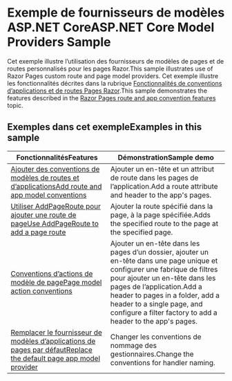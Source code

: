 # <a name="aspnet-core-model-providers-sample"></a><span data-ttu-id="ea7a6-101">Exemple de fournisseurs de modèles ASP.NET Core</span><span class="sxs-lookup"><span data-stu-id="ea7a6-101">ASP.NET Core Model Providers Sample</span></span>

<span data-ttu-id="ea7a6-102">Cet exemple illustre l’utilisation des fournisseurs de modèles de pages et de routes personnalisés pour les pages Razor.</span><span class="sxs-lookup"><span data-stu-id="ea7a6-102">This sample illustrates use of Razor Pages custom route and page model providers.</span></span> <span data-ttu-id="ea7a6-103">Cet exemple illustre les fonctionnalités décrites dans la rubrique [Fonctionnalités de conventions d’applications et de routes Pages Razor](https://docs.microsoft.com/aspnet/core/mvc/razor-pages/razor-pages-convention-features).</span><span class="sxs-lookup"><span data-stu-id="ea7a6-103">This sample demonstrates the features described in the [Razor Pages route and app convention features](https://docs.microsoft.com/aspnet/core/mvc/razor-pages/razor-pages-convention-features) topic.</span></span>

## <a name="examples-in-this-sample"></a><span data-ttu-id="ea7a6-104">Exemples dans cet exemple</span><span class="sxs-lookup"><span data-stu-id="ea7a6-104">Examples in this sample</span></span>

| <span data-ttu-id="ea7a6-105">Fonctionnalités</span><span class="sxs-lookup"><span data-stu-id="ea7a6-105">Features</span></span> | <span data-ttu-id="ea7a6-106">Démonstration</span><span class="sxs-lookup"><span data-stu-id="ea7a6-106">Sample demo</span></span> |
| -------- | ----------- |
| [<span data-ttu-id="ea7a6-107">Ajouter des conventions de modèles de routes et d’applications</span><span class="sxs-lookup"><span data-stu-id="ea7a6-107">Add route and app model conventions</span></span>](https://docs.microsoft.com/aspnet/core/mvc/razor-pages/razor-pages-convention-features#add-route-and-app-model-conventions) | <span data-ttu-id="ea7a6-108">Ajouter un en-tête et un attribut de route dans les pages de l’application.</span><span class="sxs-lookup"><span data-stu-id="ea7a6-108">Add a route attribute and header to the app's pages.</span></span> |
| [<span data-ttu-id="ea7a6-109">Utiliser AddPageRoute pour ajouter une route de page</span><span class="sxs-lookup"><span data-stu-id="ea7a6-109">Use AddPageRoute to add a page route</span></span>](https://docs.microsoft.com/aspnet/core/mvc/razor-pages/razor-pages-convention-features#configure-a-page-route) | <span data-ttu-id="ea7a6-110">Ajouter la route spécifié dans la page, à la page spécifiée.</span><span class="sxs-lookup"><span data-stu-id="ea7a6-110">Adds the specified route to the page at the specified page.</span></span> |
| [<span data-ttu-id="ea7a6-111">Conventions d’actions de modèle de page</span><span class="sxs-lookup"><span data-stu-id="ea7a6-111">Page model action conventions</span></span>](https://docs.microsoft.com/aspnet/core/mvc/razor-pages/razor-pages-convention-features#page-model-action-conventions) | <span data-ttu-id="ea7a6-112">Ajouter un en-tête dans les pages d’un dossier, ajouter un en-tête dans une page unique et configurer une fabrique de filtres pour ajouter un en-tête dans les pages de l’application.</span><span class="sxs-lookup"><span data-stu-id="ea7a6-112">Add a header to pages in a folder, add a header to a single page, and configure a filter factory to add a header to the app's pages.</span></span> |
| [<span data-ttu-id="ea7a6-113">Remplacer le fournisseur de modèles d’applications de pages par défaut</span><span class="sxs-lookup"><span data-stu-id="ea7a6-113">Replace the default page app model provider</span></span>](https://docs.microsoft.com/aspnet/core/mvc/razor-pages/razor-pages-convention-features#replace-the-default-page-app-model-provider) | <span data-ttu-id="ea7a6-114">Changer les conventions de nommage des gestionnaires.</span><span class="sxs-lookup"><span data-stu-id="ea7a6-114">Change the conventions for handler naming.</span></span> |
